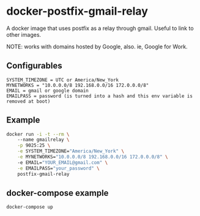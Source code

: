 # docker-postfix-gmail-relay
A docker image that uses postfix as a relay through gmail. Useful to link to other images.

NOTE: works with domains hosted by Google, also. ie, Google for Work.

## Configurables

```
SYSTEM_TIMEZONE = UTC or America/New_York
MYNETWORKS = "10.0.0.0/8 192.168.0.0/16 172.0.0.0/8"
EMAIL = gmail or google domain
EMAILPASS = password (is turned into a hash and this env variable is removed at boot)
```

## Example

```bash
docker run -i -t --rm \                                                        
    --name gmailrelay \
    -p 9025:25 \
    -e SYSTEM_TIMEZONE="America/New_York" \
    -e MYNETWORKS="10.0.0.0/8 192.168.0.0/16 172.0.0.0/8" \                    
    -e EMAIL="YOUR_EMAIL@gmail.com" \
    -e EMAILPASS="your_password" \
    postfix-gmail-relay
```

## docker-compose example

```bash
docker-compose up
```
